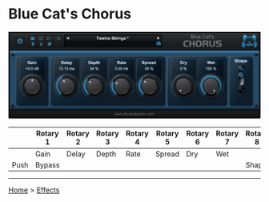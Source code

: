 # Blue Cat's Chorus

![logo](../assets/BlueCatChorus.png)

|      | Rotary 1 | Rotary 2 | Rotary 3 | Rotary 4 | Rotary 5 | Rotary 6 | Rotary 7 | Rotary 8 |
|------|----------|----------|----------|----------|----------|----------|----------|----------|
|      | Gain     | Delay    | Depth    | Rate     | Spread   | Dry      | Wet      |          | 
| Push | Bypass   |          |          |          |          |          |          | Shape    |

---

[Home](../) > [Effects](./)